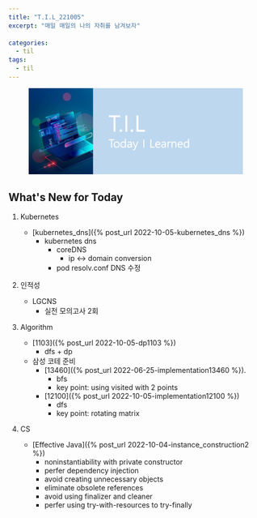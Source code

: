 ```yaml
---
title: "T.I.L_221005"
excerpt: "매일 매일의 나의 자취를 남겨보자"

categories:
  - til
tags:
  - til
---
```

<figure>
    <img src="/assets/images/til_image.png">
</figure>

## What's New for Today   
1. Kubernetes
    - [kubernetes_dns]({% post_url 2022-10-05-kubernetes_dns %})
        - kubernetes dns
            - coreDNS
                - ip ↔ domain conversion
            - pod resolv.conf DNS 수정

2. 인적성 
    - LGCNS
        - 실전 모의고사 2회
    
3. Algorithm     
    - [1103]({% post_url 2022-10-05-dp1103 %})
        - dfs + dp
    - 삼성 코테 준비
        - [13460]({% post_url 2022-06-25-implementation13460 %}).
            - bfs
            - key point: using visited with 2 points
        - [12100]({% post_url 2022-10-05-implementation12100 %})
            - dfs
            - key point: rotating matrix

4. CS
    - [Effective Java]({% post_url 2022-10-04-instance_construction2 %})
        - noninstantiability with private constructor
        - perfer dependency injection
        - avoid creating unnecessary objects
        - eliminate obsolete references
        - avoid using finalizer and cleaner
        - perfer using try-with-resources to try-finally

  





